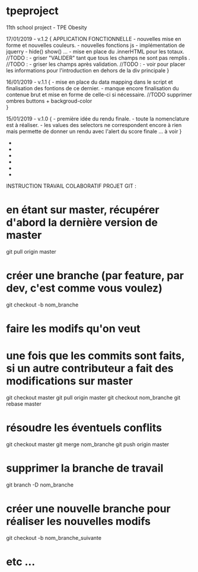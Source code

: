 # tpeproject
11th school project - TPE Obesity

17/01/2019 - v.1.2 {
APPLICATION FONCTIONNELLE
    - nouvelles mise en forme et nouvelles couleurs.
    - nouvelles fonctions js - implémentation de jquerry - hide() show() ...
    - mise en place du .innerHTML pour les totaux.
    //TODO : - griser "VALIDER" tant que tous les champs ne sont pas remplis .
    //TODO : - griser les champs après validation.
    //TODO : - voir pour placer les informations pour l'introduction en dehors de la div principale
}

16/01/2019 - v.1.1 {
    - mise en place du data mapping dans le script et finalisation des fontions de ce dernier.
    - manque encore finalisation du contenue brut et mise en forme de celle-ci si nécessaire.
    //TODO supprimer ombres buttons + backgroud-color  
}

15/01/2019 - v.1.0 {
    - première idée du rendu finale.
    - toute la nomenclature est à réaliser.
    - les values des selectors ne correspondent encore à rien mais permette de donner un rendu avec l'alert du score finale ... à voir
}

-
-
-
-
-
-

INSTRUCTION TRAVAIL COLABORATIF PROJET GIT :
# en étant sur master, récupérer d'abord la dernière version de master
git pull origin master
# créer une branche (par feature, par dev, c'est comme vous voulez)
git checkout -b nom_branche
# faire les modifs qu'on veut
# une fois que les commits sont faits, si un autre contributeur a fait des modifications sur master
git checkout master
git pull origin master
git checkout nom_branche
git rebase master
# résoudre les éventuels conflits
git checkout master
git merge nom_branche
git push origin master
# supprimer la branche de travail
git branch -D nom_branche
# créer une nouvelle branche pour réaliser les nouvelles modifs
git checkout -b nom_branche_suivante
# etc ...
